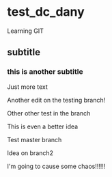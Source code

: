 # test_dc_dany
Learning GIT

## subtitle

### this is another subtitle


Just more text


Another edit on the testing branch!


Other other test in the branch

This is even a better idea


Test master branch

Idea on branch2



I'm going to cause some chaos!!!!!!